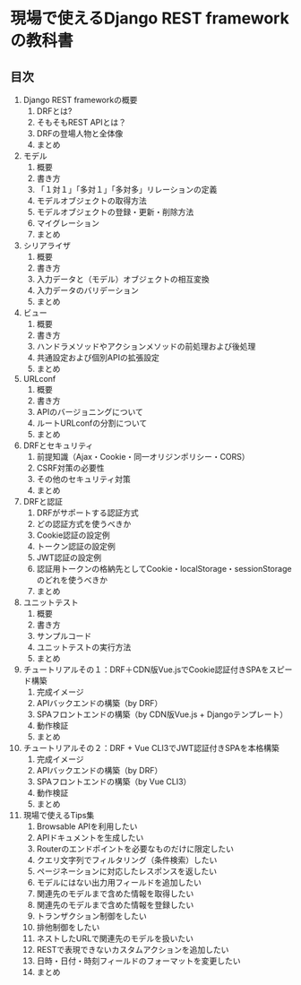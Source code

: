 # 現場で使えるDjango REST frameworkの教科書

## 目次
1. Django REST frameworkの概要
    1. DRFとは?
    2. そもそもREST APIとは？
    3. DRFの登場人物と全体像
    4. まとめ
2. モデル
    1. 概要
    2. 書き方
    3. 「１対１」「多対１」「多対多」リレーションの定義
    4. モデルオブジェクトの取得方法
    5. モデルオブジェクトの登録・更新・削除方法
    6. マイグレーション
    7. まとめ
3. シリアライザ
    1. 概要
    2. 書き方
    3. 入力データと（モデル）オブジェクトの相互変換
    4. 入力データのバリデーション
    5. まとめ
4. ビュー
    1. 概要
    2. 書き方
    3. ハンドラメソッドやアクションメソッドの前処理および後処理
    4. 共通設定および個別APIの拡張設定
    5. まとめ
5. URLconf
    1. 概要
    2. 書き方
    3. APIのバージョニングについて
    4. ルートURLconfの分割について
    5. まとめ
6. DRFとセキュリティ
    1. 前提知識（Ajax・Cookie・同一オリジンポリシー・CORS）
    2. CSRF対策の必要性
    3. その他のセキュリティ対策
    4. まとめ
7. DRFと認証
    1. DRFがサポートする認証方式
    2. どの認証方式を使うべきか
    3. Cookie認証の設定例
    4. トークン認証の設定例
    5. JWT認証の設定例
    6. 認証用トークンの格納先としてCookie・localStorage・sessionStorageのどれを使うべきか
    7. まとめ
8. ユニットテスト
    1. 概要
    2. 書き方
    3. サンプルコード
    4. ユニットテストの実行方法
    5. まとめ
9. チュートリアルその１：DRF＋CDN版Vue.jsでCookie認証付きSPAをスピード構築
    1. 完成イメージ
    2. APIバックエンドの構築（by DRF）
    3. SPAフロントエンドの構築（by CDN版Vue.js + Djangoテンプレート）
    4. 動作検証
    5. まとめ
10. チュートリアルその２：DRF + Vue CLI3でJWT認証付きSPAを本格構築
    1. 完成イメージ
    2. APIバックエンドの構築（by DRF）
    3. SPAフロントエンドの構築（by Vue CLI3）
    4. 動作検証
    5. まとめ
11. 現場で使えるTips集
    1. Browsable APIを利用したい
    2. APIドキュメントを生成したい
    3. Routerのエンドポイントを必要なものだけに限定したい
    4. クエリ文字列でフィルタリング（条件検索）したい
    5. ページネーションに対応したレスポンスを返したい
    6. モデルにはない出力用フィールドを追加したい
    7. 関連先のモデルまで含めた情報を取得したい
    8. 関連先のモデルまで含めた情報を登録したい
    9. トランザクション制御をしたい
    10. 排他制御をしたい
    11. ネストしたURLで関連先のモデルを扱いたい
    12. RESTで表現できないカスタムアクションを追加したい
    13. 日時・日付・時刻フィールドのフォーマットを変更したい
    14. まとめ
